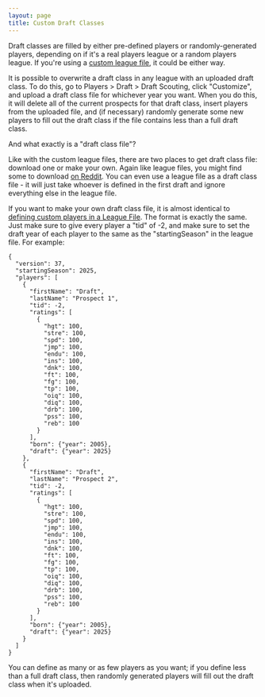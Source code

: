 ```yaml
---
layout: page
title: Custom Draft Classes
---
```

Draft classes are filled by either pre-defined players or randomly-generated players, depending on if it's a real players league or a random players league. If you're using a [custom league file](/manual/customization/), it could be either way.

It is possible to overwrite a draft class in any league with an uploaded draft class. To do this, go to Players > Draft > Draft Scouting, click "Customize", and upload a draft class file for whichever year you want. When you do this, it will delete all of the current prospects for that draft class, insert players from the uploaded file, and (if necessary) randomly generate some new players to fill out the draft class if the file contains less than a full draft class.

And what exactly is a "draft class file"?

Like with the custom league files, there are two places to get draft class file: download one or make your own. Again like league files, you might find some to download [on Reddit](http://www.reddit.com/r/BasketballGM/). You can even use a league file as a draft class file - it will just take whoever is defined in the first draft and ignore everything else in the league file.


If you want to make your own draft class file, it is almost identical to [defining custom players in a League File](/manual/customization/players/). The format is exactly the same. Just make sure to give every player a "tid" of -2, and make sure to set the draft year of each player to the same as the "startingSeason" in the league file. For example:

    {
      "version": 37,
      "startingSeason": 2025,
      "players": [
        {
          "firstName": "Draft",
          "lastName": "Prospect 1",
          "tid": -2,
          "ratings": [
            {
              "hgt": 100,
              "stre": 100,
              "spd": 100,
              "jmp": 100,
              "endu": 100,
              "ins": 100,
              "dnk": 100,
              "ft": 100,
              "fg": 100,
              "tp": 100,
              "oiq": 100,
              "diq": 100,
              "drb": 100,
              "pss": 100,
              "reb": 100
            }
          ],
          "born": {"year": 2005},
          "draft": {"year": 2025}
        },
        {
          "firstName": "Draft",
          "lastName": "Prospect 2",
          "tid": -2,
          "ratings": [
            {
              "hgt": 100,
              "stre": 100,
              "spd": 100,
              "jmp": 100,
              "endu": 100,
              "ins": 100,
              "dnk": 100,
              "ft": 100,
              "fg": 100,
              "tp": 100,
              "oiq": 100,
              "diq": 100,
              "drb": 100,
              "pss": 100,
              "reb": 100
            }
          ],
          "born": {"year": 2005},
          "draft": {"year": 2025}
        }
      ]
    }

You can define as many or as few players as you want; if you define less than a full draft class, then randomly generated players will fill out the draft class when it's uploaded.

